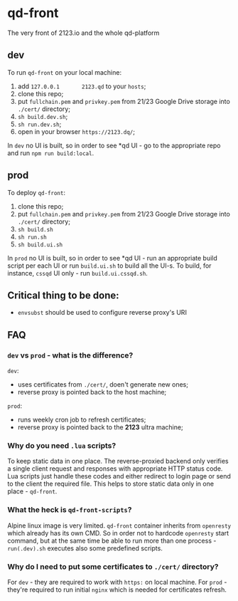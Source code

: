 # qd-front
The very front of 2123.io and the whole qd-platform


## dev
To run `qd-front` on your local machine:

1. add `127.0.0.1       2123.qd` to your `hosts`;
2. clone this repo;
3. put `fullchain.pem` and `privkey.pem` from 21/23 Google Drive storage into `./cert/` directory;
4. `sh build.dev.sh`;
5. `sh run.dev.sh`;
6. open in your browser `https://2123.dq/`;

In `dev` no UI is built, so in order to see *qd UI - go to the appropriate repo and run `npm run build:local`.


## prod
To deploy `qd-front`:

1. clone this repo;
2. put `fullchain.pem` and `privkey.pem` from 21/23 Google Drive storage into `./cert/` directory;
3. `sh build.sh`
4. `sh run.sh`
5. `sh build.ui.sh`

In `prod` no UI is built, so in order to see *qd UI - run an appropriate build script per each UI or run `build.ui.sh` to build all the UI-s. To build, for instance, `cssqd` UI only - run `build.ui.cssqd.sh`.

## Critical thing to be done:
- `envsubst` should be used to configure reverse proxy's URI


## FAQ
### `dev` vs `prod` - what is the difference?

`dev`:
- uses certificates from `./cert/`, doen't generate new ones;
- reverse proxy is pointed back to the host machine;

`prod`:
- runs weekly cron job to refresh certificates;
- reverse proxy is pointed back to the **2123** ultra machine;

### Why do you need `.lua` scripts?

To keep static data in one place. The reverse-proxied backend only verifies a single client request and responses with appropriate HTTP status code. Lua scripts just handle these codes and either redirect to login page or send to the client the required file. This helps to store static data only in one place - `qd-front`.

### What the heck is `qd-front-scripts`?

Alpine linux image is very limited. `qd-front` container inherits from `openresty` which already has its own CMD. So in order not to hardcode `openresty` start command, but at the same time be able to run more than one process - `run(.dev).sh` executes also some predefined scripts.

### Why do I need to put some certificates to `./cert/` directory?

For `dev` - they are required to work with `https:` on local machine. For `prod` - they're required to run initial `nginx` which is needed for certificates refresh.